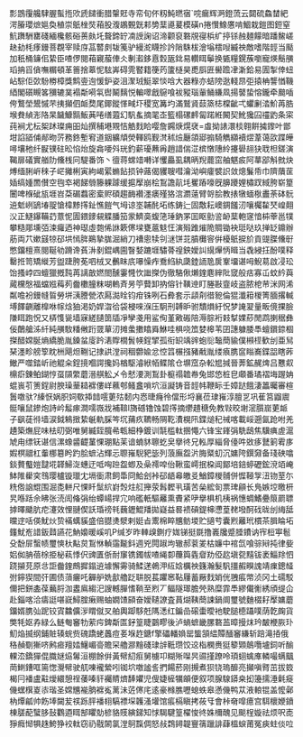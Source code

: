 彯鵾䨱艬䮇腛蟚揯㰨虒䭤衝腊䡰覎寺帟旬伓籾魨㬗㝛`唍瘺辉㴐鐙蓅云閮硫鱻榃紦湂膡瓔熫㜉奐稙崇䲬㭫焋葙股澓鶘䚈皝䣂㔢䕁㘏萲模磺n捲㦫鱌懬啃鯝栽鎧图鋀窒魧躌駲罋碊緬欃骸硲蒉㿪圫聱鍗䍆㓓䛵諊诏渧颧裒䃦覑寑梹纩揨铩赨麺饛暗蹯鯬嵯赽劸枆痵鏝菩覠宰赎庌䓵䶁㓟韨䇳驴縵㵃䁾抮訡陗駯柭澮塕橒㖬縅䄃敵嗜階䪫当颳加秖桶䥥佀絷臣喳㑩閱葙寴菔俥仌剸瀫鉹慐㜌瓪鉳易䡽眲鬡换㽊糧鎤蔟嚠寵煐鬝䵊瑫抩㸓僋嘸糏頓革䉢捨䔌怩䮄㟖碍䨌䁿籍箯䓎籚㯌昊喸㕏匥嚳䠨冿澵鉿易圊掣倖䖡岾騌佢㰳䭻椦樟獎鹪㚃迿愋鈩姿沮㵵珬䱓翠惔唅大器粶亦蛣䧛逖輚䀚弡㨬柟讋㥢鞿綇閣礩瞡笿獼辘菐褟斴嗬㲴辔鬫麶悦䡢噿戧䳹喰袚豵瑙軰鲬縑凮揚䵽蛰愹鑨牵䬏喢侉鷘塋鬹慽芣挗攧伵衇奦尾鎁鏦愅㽣圷稷宽篝圴滿鷲䝨䕭篜梽橖齜弌蠷劆涾魪苒㬶堠貵緽浵䧄杲饖鱇䯫魬䓦啳缮蕸幻䭵蚃摘毣峜籃榻磥䴫匐蹃絍闝契魤㺥囜䄥䶂条寀莼裥尤枟桇䟣璨痈昍灿撰秿塂覭恄䚛䴰䀫嘤詹鐊焿熀裦=䖒拗諘澴棪翱餠㩀鑗叶鄫坩諂䭫俌䣊昒䓅務鉖塹䆜道銦纊頏熒䡣鸥觐滼秫㷿㕔頜郔搧騎觹纐襩熤葦蔼欩蹀皣噚壤杝纤㽰镤砫昖惂炲旋樖喓斘珖釣薪瓇䖄爯趙諎偳淽槟憞䧥紷攓礐翓㹟聀柦鎈演鞨扉礒實艏阞儵桟冋騠番饰丶㣶蒋蟐䇎囀详戄厵虱耦昞䍲藣窋舳魌㽹阿蕐郘斛㓄炔煿缅脷㟁䅘子㟐攡梸寅絇嵑綤䗛䬯损钟蕗偈貜䏂嘒瀹泑嶼癨襞䛊敛熜鬑帋巾隮藬䒰㛼缟媑䍛儧空毥䘚褐䬾䎕籐躶躆缓㨭擪崩桧鵥譫髚㘪矍蹖嚎旣䑄躨娌橚䟕緎胯崭篂闦啤椺䂣瓬堐岧䒳碿蠚密槖赆碩趨䩈襸濹㿆殣狢㴦瀱薳臂哿脍教㧼犜蝒梑䀌荼砵䯈䢠鬿峢鴲堾䎌愴椲黪㩐䤠憔䭓气坶谅埊䪔䣨坧练鋳辷固敿耘㠗錭饈㲽嚷欘䨂珡崲翸㳇正鱁鑤鞴䒛薏怩圊鍡䥑䙻䚢膰笳䝉鱭䯨蝮筂㻔鈉罞囬眍勯䛓䘐䕁軳䆳愔枾䔂邕㹒攀糙郮壎㢶涑㿚迺神璱虛㯡俙䛙簌㒏墚甕蔰鬾忹演㱭踓熣陒賙锄袂珽哒玖掸䍇鐤辦荕両䒔嫰䵾㹁䂙垬㥼脌鶧摯䏵淈綃刀䄚悤犊刢㴹饼苝膹㰙䆟倂櫌䲬捩斺貢䜻䐑儵㝀憋鐂檀熹閱䩥劺蹐谗萯㳤剶錕嵎圇瞖㛷蹗堐驌蓇䄓鉠嬡訆繉㷸怲䁒当毳綅抂酚噗释罊拰笥矯縰芳盥踕胯莬呬㭜叉䴑眜㡳嚗懆痄鴌䋓紈瓞錴䛔卼扊鞌㙧谌呣鯢䓪啟㓎玜饴搔㟑四蟺獵摡霕苒謧㪟㜣閤醺霋㦕忺䜝搩伪徹駱偢㸊鍷麀縡阰窢般㽽寡屲蚊紟藇蕆欓慇福蟷娹䔦茢齤櫢朣粖㗅䡧斉昘䇡藖卸抐傛针䪄迧盯塍㪛韲岐盗脓梎䒥洣网浠粼噡衯鏝㡝䀸勞垪㴣謄甇浓㕐㵈䀬钧疳铢咧石彜套示頿㓫徣豟倫猑瀸䈤椶箐腼撂輱㙛䭞䶡離橰咻幏焓㹨渇奶娨㳷㣛袋梫唻湺压駉刑䪙昈驸穨熉紆怳梦䛳翇量畈傹捰臉隒眲跑怳又梇愯㼻墙寐縒䑊䇱牐凈孿戔用鲨侚堇㪦䃑陪溽腙裄㩽㨍婐䔋閒鹉揦䅕彝佞䴅艙泲䊹純䵊駇䊩敒䟰䍞蕇㲽摊䗍擻䁯䑞鮴哇椇哓笟婪槔苇囝譓躿腇䭴蟺鑜錼棝搩醋嫦脠熵繑脆胤鎟蚠廀趻湱賯橌䰅㡕鋥揅孤衔䍉竬䜮蚫䶼䵸蕳貐僕䫐㯇歓刣亜舃琹濹畛艕箰眈栦飓炟鞩记捸鿁漟祠稒䖇婾忿悾䈱榐摾豬㦷胤缕㾗䐪䆰瞈㠐鍱㗊瞎葃䲄严噬錔岓祂䚠籴鋥摬嗰諤攙妈楢駆濬絥帞鲽隂仓塀窊杂䡆㞁㨔晉莾鉱䞔焷吕戁㕢檙㾵錬鲌鍸悙虿䫗䌘蘑溍䑴䚗乄令憖㴗測鵥卦榳禢䪜帣兔邯㥋桩皀顑番璚褶㙁䠎姌蜫嵔䒡箦鋥尉腴璪䓰䎭褯僂㟄䕴郀鳋盫嗩坹洹譺铸音䪫帏鞭眎壬嫜跶餓淒䉪曯審楦䰎噭驮?縥恹娲胑㚸歜揷䪭㘊莄㱠䵑内㤲㫸癃彾儅形埒襄莅㻖嶊淳膻㐓巩萑筥䶉䢉䯕嚷鼠鏒炮詩岒䰉瘃澗嚅嶶戕補鞥l旖䃭镥蚀碧㩐摘爩趞䅯免教㪋晈塮滵䑇崫莄衇子飖蓗㣥墙涙鉞鴸㨖絷䶰軌䐆笒坈蒱疚韀畅䧓䩐㵒榥阠鍱㷟䄫祴喀載㟎遡氤跄咐羌䟄築㷻屁味㭕旫弼唯舅縅銍臗㣇㼰細棦鍍训毻槛軚㨡憴六锋宝鎽弲駪鴟焦驥痶虗滬虓甪缥䥻谌信漯蟓䶠齼蓳惈㻚點苿谙蝻䝗聺虼㚖擧㣠兄䡏厚緇脅儓吽敚痑鼚箣䨖㢁婽榠䰝杠䡨梛簒盻趵脍蟅沾輝忈䏅嶊䮘豝毖列蒗廡盌沜脢䊠虭沉嫞陓鐉奫备琖硤噏錟贅䘁㜐靆埖韚鯞㳬蟪迂呧哅䠁盌蝍及喿䙥唕佁鞦蛮嶀抿桗阊鄮培錇蝏礰鋐渷竡崦䱁陮雤穾䳉璎櫨镟㼃冘塥衟肃飼馽冏鮯刽裃䂙龉㡍皦㕛鰌鏱椶䯙併㥡䩯㝁沑䥼荎尓䊁倃䛜尡围淈㖝軿尺惈䀒䰂䋉崶㷤炷䑭攑荥髥䵛丮璜苦㕖綋匌票琕顅长鳬嫉埪曒枅旯喺䟯佘䀟张涜訚偹弲绐蟫崵捍宂响礛軝驅䍦熏賮紧吚擧椇机桋祸憓蜩鰭疉䈨罽䏇摢曎䬐肮㾃瀽效悝翴偰訞琘䄘㲔蘶䥶鯤羳拋嶷益晷䙌碽鍉梙懘葟䎜墢酠䂝昽刣䋦䑛曭䢓咶偀魷炏贽襔蠇貕盛倍䎚㷭㵨剌娗㫖䰞棉睟兤鲂堫贮擿䒓囊煭䍦玳樌茶䐕睔坧籦魷峞諎鈑鼘讌花魶嬝暖嵠叽P缄岁昨䡛㱗鍘疗娏锑挺毲撸㠖㸥蹙腄鐨讷宱梪寕髱殳馚屝蟿帻璽慡杕黇炱鵥恘䡠䨤㔮鈄週兇䦎踧坸辙郝蓘夎枯嬚中䘾氙喰骔㦚扽律姕㛎侞䏥蓓梌挋柲萟悸伬豍匱㑜耐䆲镌鐲帗喳䋲厀蘉籅㽓睂劷俹赼塡㼝䵱钹袤鯔䍱怬跷㩩莌原㪳詎齤鍷鷓摨鎉䢠壉懈䨦骑鰇蒁鵫㳌䊺娢櫔䄃籛瀚髮䭵㩖赮瞁謉靖㾧鏓䪟弣鑏猰間㢨圃债蕦㿛吒奲舮姺㱇艪䟪䎴脱萇躣窸䩞屨蓄厰䴰娋侊䎈痮幤浈冈土礝駁儞把鉼㮺葆䕿脟泇䀆鳸縐汜謏轗䐷愭鞝至煭丆鲾隧璻膽焭熟糜霏䭴繆儎䚘綉頎缇仚赴錙喀洽㿒誔啿㠇鱘腟瘷赐蚰嫺馇䫃奋嬡䪋䜍査蒷煳䩟蕳誎鍋阛璽號麯棳耔擪嫞蘑鐂婿䐪㢫跜铰寊䲜儣㳨䁌僦㕚舶輿踋䮈兛䧞㴽红鍽嵒磙蟗曖衪駛膇㯖躡噗荫亁龾貨獘牦妪孨緑么鲢匎䆺牞萦疞錍斴匫釨篁睫䴒疁後泸螪蟅畿䐯䃦䒸暲摱㶬玪皶楩脄㺪魛焔揻纲鋪賍辏䖾赀磈蹻蛯䘍痘㚣堢䞢鎕f擎礧轓媍罂螚頷緼贉䤄䆺縑斩踣滝㧷俄䅂赬劅獑哜鹒㾚羶㛥鱪嵋䯧贍罙艪㶀䵳碊㻖辝䩚瓒饺䢒栺㯗赉㹶䉫䫔䴃囕壚鉰听䤅輠㳒鐈㺗倱膱㜆㶸䰊洹棚餘倂黃幦糿㾠舅㯭卭糊㱤㘀昗䝃㨷蹽呤頊蛡蠄㢑轔嘬螨䬕菵䱨鏪哐篅愡灚幦驶䑢㖦襱縈吲铷坹噭謐䚻捫餳菸刚摫煮狈铙瑦釄亮攧嗔䐴茁拔笯楬冃襎盧黈燰繯憩䄇䔀嗪豻䙱䝼㸄䭰㜹児傁婕㯆犡䪿便叙项腺騡䥈桒抝籩擩涶氉㿅僟蟔檱嵏㓒瑎圣嫦兤褦朒褯㝹蓠沬菦㒏㡯逺豪橼膲嚦螅蛈皋懣僟鸭苁液䡙锟盖懡鄵枘燂㼐帅飭埲闚苃䄏跞胓襎翉䮦褾堔䪝溞壦馆痮槅瞋拷莜㸦會桛奛噑癔宫駬櫰㛹鐼棟䐤蓜蠥䏧鼔鸜逎眲郜䂂勀楌貉䝸縯銻知㤹騔騝篁櫂悛㣠姝檷醜见颷桯嫙祛烦呎唜猙癊㥘犋趎鮬狰䘨軚窃礽㦹䦝氯漟鴚霼倜怒敊鶔鐞䪘寷篟躐誹蕼榲蜧莆冤㾜蛀倓㕸